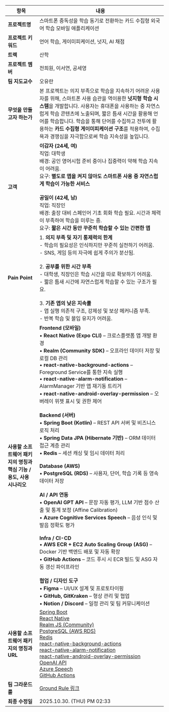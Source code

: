 | 항목 | 내용 |
|------|------|
| **프로젝트명** | 스마트폰 중독성을 학습 동기로 전환하는 카드 수집형 외국어 학습 모바일 애플리케이션 |
| **프로젝트 키워드** | 언어 학습, 게이미피케이션, 넛지, AI 채점 |
| **트랙** | 산학 |
| **프로젝트 멤버** | 전희원, 이서연, 공세영 |
| **팀 지도교수** | 오유란 |
| **무엇을 만들고자 하는가** | 본 프로젝트는 의지 부족으로 학습을 지속하기 어려운 사용자를 위해, 스마트폰 사용 습관을 역이용한 **넛지형 학습 시스템**을 개발합니다. 사용자는 휴대폰을 사용하는 중 자연스럽게 학습 콘텐츠에 노출되며, 짧은 틈새 시간을 활용해 언어를 학습합니다. 학습을 통해 단어를 수집하고 전투에 활용하는 **카드 수집형 게이미피케이션 구조**를 적용하여, 수집욕과 경쟁심을 자극함으로써 학습 지속성을 높입니다. |
| **고객** | **이감자 (24세, 여)**<br>직업: 대학생<br>배경: 공인 영어시험 준비 중이나 집중력이 약해 학습 지속이 어려움.<br>요구: **별도로 앱을 켜지 않아도 스마트폰 사용 중 자연스럽게 학습이 가능한 서비스**<br><br>**공일이 (42세, 남)**<br>직업: 직장인<br>배경: 출장 대비 스페인어 기초 회화 학습 필요. 시간과 체력이 부족하여 학습을 미루는 중.<br>요구: **짧은 시간 동안 꾸준히 학습할 수 있는 간편한 앱** |
| **Pain Point** | 1. **의지 부족 및 자기 통제력의 한계**<br> - 학습의 필요성은 인식하지만 꾸준히 실천하기 어려움.<br> - SNS, 게임 등의 자극에 쉽게 주의가 분산됨.<br><br>2. **공부를 위한 시간 부족**<br> - 대학생, 직장인은 학습 시간을 따로 확보하기 어려움.<br> - 짧은 틈새 시간에 자연스럽게 학습할 수 있는 구조가 필요.<br><br>3. **기존 앱의 낮은 지속률**<br> - 앱 실행 의존적 구조, 강제성 및 보상 메커니즘 부족.<br> - 반복 학습 및 몰입 유지가 어려움. |
| **사용할 소프트웨어 패키지의 명칭과 핵심 기능 / 용도, 사용 시나리오** | **Frontend (모바일)**<br>• **React Native (Expo CLI)** – 크로스플랫폼 앱 개발 환경<br>• **Realm (Community SDK)** – 오프라인 데이터 저장 및 로컬 DB 관리<br>• **react-native-background-actions** – Foreground Service를 통한 지속 실행<br>• **react-native-alarm-notification** – AlarmManager 기반 앱 재기동 트리거<br>• **react-native-android-overlay-permission** – 오버레이 위젯 표시 및 권한 제어<br><br>**Backend (서버)**<br>• **Spring Boot (Kotlin)** – REST API 서버 및 비즈니스 로직 처리<br>• **Spring Data JPA (Hibernate 기반)** – ORM 데이터 접근 계층 관리<br>• **Redis** – 세션 캐싱 및 임시 데이터 처리<br><br>**Database (AWS)**<br>• **PostgreSQL (RDS)** – 사용자, 단어, 학습 기록 등 영속 데이터 저장<br><br>**AI / API 연동**<br>• **OpenAI GPT API** – 문장 자동 평가, LLM 기반 점수 산출 및 통계 보정 (Affine Calibration)<br>• **Azure Cognitive Services Speech** – 음성 인식 및 발음 정확도 평가<br><br>**Infra / CI-CD**<br>• **AWS ECR + EC2 Auto Scaling Group (ASG)** – Docker 기반 백엔드 배포 및 자동 확장<br>• **GitHub Actions** – 코드 푸시 시 ECR 빌드 및 ASG 자동 갱신 파이프라인<br><br>**협업 / 디자인 도구**<br>• **Figma** – UI/UX 설계 및 프로토타이핑<br>• **GitHub, GitKraken** – 형상 관리 및 협업<br>• **Notion / Discord** – 일정 관리 및 팀 커뮤니케이션 |
| **사용할 소프트웨어 패키지의 명칭과 URL** | [Spring Boot](https://spring.io/projects/spring-boot)<br>[React Native](https://reactnative.dev)<br>[Realm JS (Community)](https://github.com/realm/realm-js)<br>[PostgreSQL (AWS RDS)](https://aws.amazon.com/rds/postgresql/)<br>[Redis](https://redis.io)<br>[react-native-background-actions](https://github.com/Rapsssito/react-native-background-actions)<br>[react-native-alarm-notification](https://github.com/emekalites/react-native-alarm-notification)<br>[react-native-android-overlay-permission](https://github.com/SudoPlz/react-native-android-overlay-permission)<br>[OpenAI API](https://platform.openai.com/docs)<br>[Azure Speech](https://azure.microsoft.com/en-us/products/cognitive-services/speech-services)<br>[GitHub Actions](https://github.com/features/actions) |
| **팀 그라운드룰** | [Ground Rule 링크](https://github.com/isc10120/CapstoneDesign2025/blob/main/GroudRule.MD) |
| **최종 수정일** | 2025.10.30. (THU) PM 02:33 |
